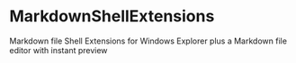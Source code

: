 # MarkdownShellExtensions
Markdown file Shell Extensions for Windows Explorer plus a Markdown file editor with instant preview
